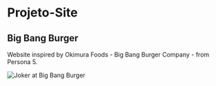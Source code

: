 # Projeto-Site

 <h2> Big Bang Burger </h2>

<p>Website inspired by Okimura Foods - Big Bang Burger Company - from Persona 5. </p>

 <img src="https://pbs.twimg.com/media/FfemsSYXgAEhQi7.jpg" alt="Joker at Big Bang Burger">
